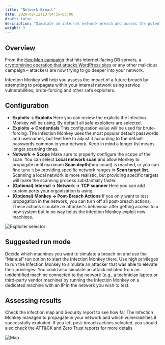 ```yaml
---
title: "Network Breach"
date: 2020-08-12T13:04:55+03:00
draft: false
description: "Simulate an internal network breach and assess the potential impact."
weight: 3
---
```


## Overview 

From the [Hex-Men campaign](https://www.guardicore.com/2017/12/beware-the-hex-men/) that hits
internet-facing DB servers, a [cryptomining operation that attacks WordPress sites](https://www.guardicore.com/2018/06/operation-prowli-traffic-manipulation-cryptocurrency-mining-2/) or any other malicious campaign – attackers are now trying to go deeper into your network.

Infection Monkey will help you assess the impact of a future breach by attempting to propagate within your internal network using service vulnerabilities, brute-forcing and other safe exploiters.

## Configuration

- **Exploits -> Exploits** Here you can review the exploits the Infection Monkey will be using. By default all 
safe exploiters are selected.
- **Exploits -> Credentials** This configuration value will be used for brute-forcing. The Infection Monkey uses the most popular default passwords and usernames, but feel free to adjust it according to the default passwords common in your network. Keep in mind a longer list means longer scanning times.
- **Network -> Scope** Make sure to properly configure the scope of the scan. You can select **Local network scan**
 and allow Monkey to propagate until maximum **Scan depth**(hop count) is reached, or you can fine tune it by providing 
 specific network ranges in **Scan target list**. Scanning a local network is more realistic, but providing specific 
 targets will make the scanning process substantially faster.
- **(Optional) Internal -> Network -> TCP scanner** Here you can add custom ports your organization is using.
- **(Optional) Monkey -> Post-Breach Actions** If you only want to test propagation in the network, you can turn off 
all post-breach actions. These actions simulate an attacker's behaviour after getting access to a new system but in no
 way helps the Infection Monkey exploit new machines.

![Exploiter selector](/images/usage/use-cases/network-breach.PNG "Exploiter selector")

## Suggested run mode

Decide which machines you want to simulate a breach on and use the “Manual” run option to start the Infection Monkey there. 
Use high privileges to run the Infection Monkey to simulate an attacker that was able to elevate their privileges. 
You could also simulate an attack initiated from an unidentified machine connected to the network (e.g., a technician 
laptop or third-party vendor machine) by running the Infection Monkey on a dedicated machine with an IP in the network you 
wish to test.


## Assessing results

Check the infection map and Security report to see how far The Infection Monkey managed to propagate in your network and which 
vulnerabilities it successfully exploited. If you left post-breach actions selected, you should also check the ATT&CK and 
Zero Trust reports for more details.

![Map](/images/usage/use-cases/map-full-cropped.png "Map")
